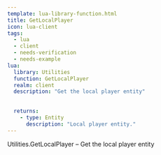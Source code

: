 ```yaml
---
template: lua-library-function.html
title: GetLocalPlayer
icon: lua-client
tags:
  - lua
  - client
  - needs-verification
  - needs-example
lua:
  library: Utilities
  function: GetLocalPlayer
  realm: client
  description: "Get the local player entity"
  
  
  returns:
    - type: Entity
      description: "Local player entity."
---
```


<div class="lua__search__keywords">
Utilities.GetLocalPlayer &#x2013; Get the local player entity
</div>
